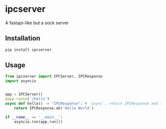# ipcserver

A fastapi-like but a sock server

## Installation

```bash
pip install ipcserver
```

## Usage

```python
from ipcserver import IPCServer, IPCResponse
import asyncio


app = IPCServer()
@app.route('/hello')
async def hello() -> "IPCResponse": # `async`, return IPCResponse and typing is required
    return IPCResponse.ok('Hello World')

if __name__ == '__main__':
    asyncio.run(app.run())
```
